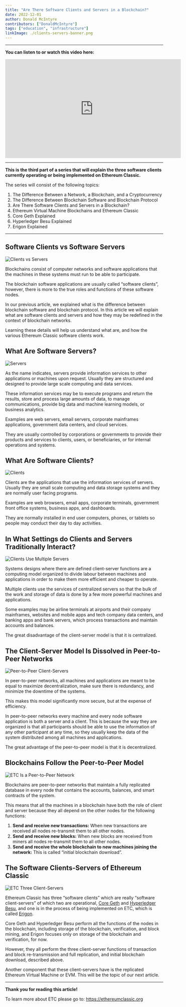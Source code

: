 ```yaml
---
title: "Are There Software Clients and Servers in a Blockchain?"
date: 2022-12-01
author: Donald McIntyre
contributors: ["DonaldMcIntyre"]
tags: ["education", "infrastructure"]
linkImage: ./clients-servers-banner.png
---
```


---
**You can listen to or watch this video here:**

<iframe width="560" height="315" src="https://www.youtube.com/embed/L5B7IeJgbM8" title="YouTube video player" frameborder="0" allow="accelerometer; autoplay; clipboard-write; encrypted-media; gyroscope; picture-in-picture" allowfullscreen></iframe>

---

**This is the third part of a series that will explain the three software clients currently operating or being implemented on Ethereum Classic.** 

The series will consist of the following topics:

1. The Difference Between a Network, a Blockchain, and a Cryptocurrency 
2. The Difference Between Blockchain Software and Blockchain Protocol
3. Are There Software Clients and Servers in a Blockchain?
4. Ethereum Virtual Machine Blockchains and Ethereum Classic
5. Core Geth Explained
6. Hyperledger Besu Explained
7. Erigon Explained

---

## Software Clients vs Software Servers

![Clients vs Servers](./clients-servers-banner.png)

Blockchains consist of computer networks and software applications that the machines in these systems must run to be able to participate. 

The blockchain software applications are usually called “software clients”, however, there is more to the true roles and functions of these software nodes.

In our previous article, we explained what is the difference between blockchain software and blockchain protocol. In this article we will explain what are software clients and servers and how they may be redefined in the context of blockchain networks.

Learning these details will help us understand what are, and how the various Ethereum Classic software clients work.

## What Are Software Servers?

![Servers](./server.png)

As the name indicates, servers provide information services to other applications or machines upon request. Usually they are structured and designed to provide large scale computing and data services.

These information services may be to execute programs and return the results, store and process large amounts of data, to manage communications, provide big data and machine learning models, or business analytics.

Examples are web servers, email servers, corporate mainframes applications, government data centers, and cloud services.

They are usually controlled by corporations or governments to provide their products and services to clients, users, or beneficiaries, or for internal operations and systems.

## What Are Software Clients?

![Clients](./client.png)

Clients are the applications that use the information services of servers. Usually they are small scale computing and data storage systems and they are normally user facing programs.

Examples are web browsers, email apps, corporate terminals, government front office systems, business apps, and dashboards.

They are normally installed in end user computers, phones, or tablets so people may conduct their day to day activities.

## In What Settings do Clients and Servers Traditionally Interact?

![Clients Use Multiple Servers](./clients-use-multiple-servers.png)

Systems designs where there are defined client-server functions are a computing model organized to divide labour between machines and applications in order to make them more efficient and cheaper to operate.

Multiple clients use the services of centralized servers so that the bulk of the work and storage of data is done by a few more powerful machines and applications. 

Some examples may be airline terminals at airports and their company mainframes, websites and mobile apps and tech company data centers, and banking apps and bank servers, which process transactions and maintain accounts and balances.

The great disadvantage of the client-server model is that it is centralized.

## The Client-Server Model Is Dissolved in Peer-to-Peer Networks

![Peer-to-Peer Client-Servers](./p-to-p-client-servers.png)

In peer-to-peer networks, all machines and applications are meant to be equal to maximize decentralization, make sure there is redundancy, and minimize the downtime of the systems.

This makes this model significantly more secure, but at the expense of efficiency.

In peer-to-peer networks every machine and every node software application is both a server and a client. This is because the way they are organized is that all participants should be able to use the information of any other participant at any time, so they usually keep the data of the system distributed among all machines and applications.

The great advantage of the peer-to-peer model is that it is decentralized.

## Blockchains Follow the Peer-to-Peer Model

![ETC Is a Peer-to-Peer Network](./etc-client-servers.png)

Blockchains are peer-to-peer networks that maintain a fully replicated database in every node that contains the accounts, balances, and smart contracts of the system.

This means that all the machines in a blockchain have both the role of client and server because they all depend on the other nodes for the following functions:

1. **Send and receive new transactions:** When new transactions are received all nodes re-transmit them to all other nodes.
2. **Send and receive new blocks:** When new blocks are received from miners all nodes re-transmit them to all other nodes.
3. **Send and receive the whole blockchain to new machines joining the network:** This is called “initial blockchain download”.

## The Software Clients-Servers of Ethereum Classic

![ETC Three Client-Servers](./etc-3-client-servers.png)

Ethereum Classic has three “software clients” which are really “software client-servers” of which two are operational, [Core Geth](https://github.com/etclabscore/core-geth) and [Hyperledger Besu](https://github.com/hyperledger/besu/), and one is in the process of being implemented on ETC, which is called [Erigon](https://github.com/ledgerwatch/erigon).

Core Geth and Hyperledger Besu perform all the functions of the nodes in the blockchain, including storage of the blockchain, verification, and block mining, and Erigon focuses only on storage of the blockchain and verification, for now.

However, they all perform the three client-server functions of transaction and block re-transmission and full replication, and initial blockchain download, described above.

Another component that these client-servers have is the replicated Ethereum Virtual Machine or EVM. This will be the topic of our next article.

---

**Thank you for reading this article!**

To learn more about ETC please go to: https://ethereumclassic.org
